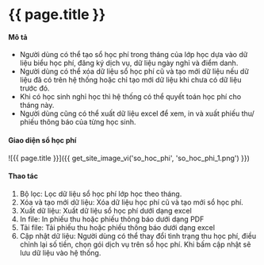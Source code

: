 # {{ page.title }}


#### Mô tả
- Người dùng có thể tạo sổ học phí trong tháng của lớp học dựa vào dữ liệu biểu học phí, đăng ký dịch vụ, dữ liệu ngày nghỉ và điểm danh.
- Người dùng có thể xóa dữ liệu sổ học phí cũ và tạo mới dữ liệu nếu dữ liệu đã có trên hệ thống hoặc chỉ tạo mới dữ liệu khi chưa có dữ liệu trước đó.
- Khi có học sinh nghỉ học thì hệ thống có thể quyết toán học phí cho tháng này.
- Người dùng cũng có thể xuất dữ liệu excel để xem, in và xuất phiếu thu/ phiếu thông báo của từng học sinh.



#### Giao diện sổ học phí
![{{ page.title }}]({{ get_site_image_vi('so_hoc_phi', 'so_hoc_phi_1.png') }})
#### Thao tác
1. Bộ lọc: Lọc dữ liệu sổ học phí lớp học theo tháng.
2. Xóa và tạo mới dữ liệu: Xóa dữ liệu học phí cũ và tạo mới sổ học phí.
3. Xuất dữ liệu: Xuất dữ liệu sổ học phí dưới dạng excel
4. In file: In phiếu thu hoặc phiếu thông báo dưới dạng PDF
5. Tải file: Tải phiếu thu hoặc phiếu thông báo dưới dạng excel
6. Cập nhật dữ liệu: Người dùng có thể thay đổi tình trạng thu học phí, điều chỉnh lại số tiền, chọn gói dịch vụ trên sổ học phí. Khi bấm cập nhật sẽ lưu dữ liệu vào hệ thống.



















